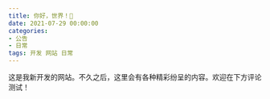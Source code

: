 ```yaml
---
title: 你好，世界！👋
date: 2021-07-29 00:00:00
categories:
- 公告
- 日常
tags: 开发 网站 日常
---
```


这是我新开发的网站。不久之后，这里会有各种精彩纷呈的内容。欢迎在下方评论测试！
